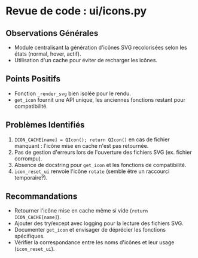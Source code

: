 # Revue de code : ui/icons.py

## Observations Générales
- Module centralisant la génération d'icônes SVG recolorisées selon les états (normal, hover, actif).
- Utilisation d'un cache pour éviter de recharger les icônes.

## Points Positifs
- Fonction `_render_svg` bien isolée pour le rendu.
- `get_icon` fournit une API unique, les anciennes fonctions restant pour compatibilité.

## Problèmes Identifiés
1. `ICON_CACHE[name] = QIcon(); return QIcon()` en cas de fichier manquant : l'icône mise en cache n'est pas retournée.
2. Pas de gestion d'erreurs lors de l'ouverture des fichiers SVG (ex. fichier corrompu).
3. Absence de docstring pour `get_icon` et les fonctions de compatibilité.
4. `icon_reset_ui` renvoie l'icône `rotate` (semble être un raccourci temporaire?).

## Recommandations
- Retourner l'icône mise en cache même si vide (`return ICON_CACHE[name]`).
- Ajouter des try/except avec logging pour la lecture des fichiers SVG.
- Documenter `get_icon` et envisager de déprécier les fonctions spécifiques.
- Vérifier la correspondance entre les noms d'icônes et leur usage (`icon_reset_ui`).
